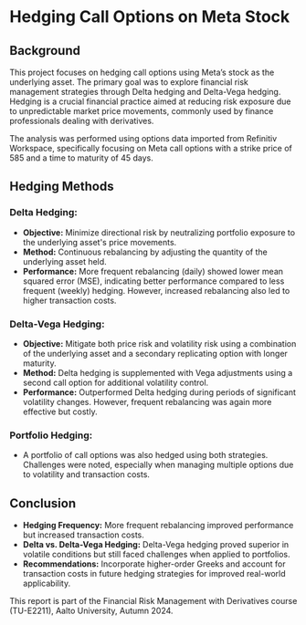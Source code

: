 # Hedging Call Options on Meta Stock

## Background
This project focuses on hedging call options using Meta’s stock as the underlying asset. The primary goal was to explore financial risk management strategies through Delta hedging and Delta-Vega hedging. Hedging is a crucial financial practice aimed at reducing risk exposure due to unpredictable market price movements, commonly used by finance professionals dealing with derivatives.

The analysis was performed using options data imported from Refinitiv Workspace, specifically focusing on Meta call options with a strike price of 585 and a time to maturity of 45 days.

## Hedging Methods
### Delta Hedging:
- **Objective:** Minimize directional risk by neutralizing portfolio exposure to the underlying asset's price movements.
- **Method:** Continuous rebalancing by adjusting the quantity of the underlying asset held.
- **Performance:** More frequent rebalancing (daily) showed lower mean squared error (MSE), indicating better performance compared to less frequent (weekly) hedging. However, increased rebalancing also led to higher transaction costs.

### Delta-Vega Hedging:
- **Objective:** Mitigate both price risk and volatility risk using a combination of the underlying asset and a secondary replicating option with longer maturity.
- **Method:** Delta hedging is supplemented with Vega adjustments using a second call option for additional volatility control.
- **Performance:** Outperformed Delta hedging during periods of significant volatility changes. However, frequent rebalancing was again more effective but costly.

### Portfolio Hedging:
- A portfolio of call options was also hedged using both strategies. Challenges were noted, especially when managing multiple options due to volatility and transaction costs.

## Conclusion
- **Hedging Frequency:** More frequent rebalancing improved performance but increased transaction costs.
- **Delta vs. Delta-Vega Hedging:** Delta-Vega hedging proved superior in volatile conditions but still faced challenges when applied to portfolios.
- **Recommendations:** Incorporate higher-order Greeks and account for transaction costs in future hedging strategies for improved real-world applicability.

This report is part of the Financial Risk Management with Derivatives course (TU-E2211), Aalto University, Autumn 2024.
